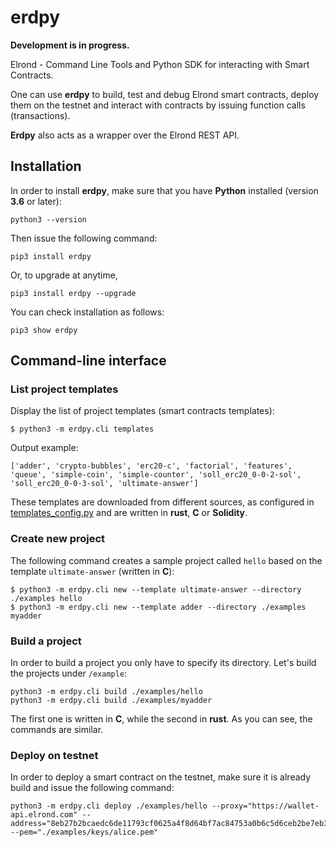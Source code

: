# erdpy

**Development is in progress.**

Elrond - Command Line Tools and Python SDK for interacting with Smart Contracts.

One can use **erdpy** to build, test and debug Elrond smart contracts, deploy them on the testnet and interact with contracts by issuing function calls (transactions).

**Erdpy** also acts as a wrapper over the Elrond REST API.


## Installation

In order to install **erdpy**, make sure that you have **Python** installed (version **3.6** or later):

```
python3 --version
```

Then issue the following command:

```
pip3 install erdpy
```

Or, to upgrade at anytime,

```
pip3 install erdpy --upgrade
```

You can check installation as follows:
```
pip3 show erdpy
```

## Command-line interface

### List project templates

Display the list of project templates (smart contracts templates):

```
$ python3 -m erdpy.cli templates
```

Output example:

```
['adder', 'crypto-bubbles', 'erc20-c', 'factorial', 'features', 'queue', 'simple-coin', 'simple-counter', 'soll_erc20_0-0-2-sol', 'soll_erc20_0-0-3-sol', 'ultimate-answer']
```

These templates are downloaded from different sources, as configured in [templates_config.py](erdpy/projects/templates_config.py) and are written in **rust**, **C** or **Solidity**.

### Create new project

The following command creates a sample project called `hello` based on the template `ultimate-answer` (written in **C**):

```
$ python3 -m erdpy.cli new --template ultimate-answer --directory ./examples hello
$ python3 -m erdpy.cli new --template adder --directory ./examples myadder
```

### Build a project

In order to build a project you only have to specify its directory. Let's build the projects under `/example`: 

```
python3 -m erdpy.cli build ./examples/hello
python3 -m erdpy.cli build ./examples/myadder
```

The first one is written in **C**, while the second in **rust**. As you can see, the commands are similar.

### Deploy on testnet

In order to deploy a smart contract on the testnet, make sure it is already build and issue the following command:

```
python3 -m erdpy.cli deploy ./examples/hello --proxy="https://wallet-api.elrond.com" --address="8eb27b2bcaedc6de11793cf0625a4f8d64bf7ac84753a0b6c5d6ceb2be7eb39d" --pem="./examples/keys/alice.pem"
```